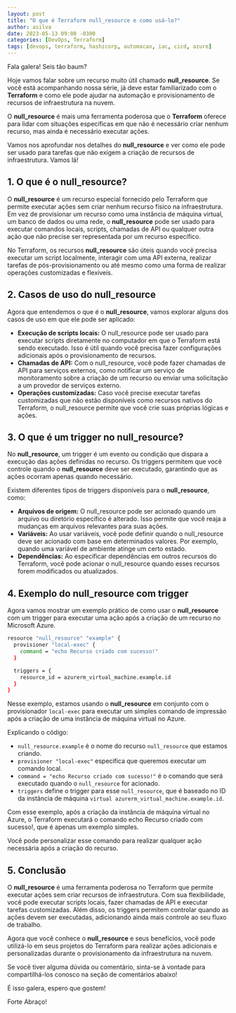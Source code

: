 ```yaml
---
layout: post
title: "O que é Terraform null_resource e como usá-lo?"
author: asilva
date: 2023-05-13 09:00 -0300
categories: [DevOps, Terraform]
tags: [devops, terraform, hashicorp, automacao, iac, cicd, azure]
---
```


Fala galera! Seis tão baum?

Hoje vamos falar sobre um recurso muito útil chamado **null_resource**. Se você está acompanhando nossa série, já deve estar familiarizado com o **Terraform** e como ele pode ajudar na automação e provisionamento de recursos de infraestrutura na nuvem. 

O **null_resource** é mais uma ferramenta poderosa que o **Terraform** oferece para lidar com situações específicas em que não é necessário criar nenhum recurso, mas ainda é necessário executar ações.

Vamos nos aprofundar nos detalhes do **null_resource** e ver como ele pode ser usado para tarefas que não exigem a criação de recursos de infraestrutura. Vamos lá!

## **1. O que é o null_resource?**

O **null_resource** é um recurso especial fornecido pelo Terraform que permite executar ações sem criar nenhum recurso físico na infraestrutura. Em vez de provisionar um recurso como uma instância de máquina virtual, um banco de dados ou uma rede, o **null_resource** pode ser usado para executar comandos locais, scripts, chamadas de API ou qualquer outra ação que não precise ser representada por um recurso específico.

No Terraform, os recursos **null_resource** são úteis quando você precisa executar um script localmente, interagir com uma API externa, realizar tarefas de pós-provisionamento ou até mesmo como uma forma de realizar operações customizadas e flexíveis.

## **2. Casos de uso do null_resource**

Agora que entendemos o que é o **null_resource**, vamos explorar alguns dos casos de uso em que ele pode ser aplicado:

- **Execução de scripts locais:** O null_resource pode ser usado para executar scripts diretamente no computador em que o Terraform está sendo executado. Isso é útil quando você precisa fazer configurações adicionais após o provisionamento de recursos.
- **Chamadas de API:** Com o null_resource, você pode fazer chamadas de API para serviços externos, como notificar um serviço de monitoramento sobre a criação de um recurso ou enviar uma solicitação a um provedor de serviços externo.
- **Operações customizadas:** Caso você precise executar tarefas customizadas que não estão disponíveis como recursos nativos do Terraform, o null_resource permite que você crie suas próprias lógicas e ações.

## **3. O que é um trigger no null_resource?**

No **null_resource**, um trigger é um evento ou condição que dispara a execução das ações definidas no recurso. Os triggers permitem que você controle quando o **null_resource** deve ser executado, garantindo que as ações ocorram apenas quando necessário.

Existem diferentes tipos de triggers disponíveis para o **null_resource**, como:

- **Arquivos de origem:** O null_resource pode ser acionado quando um arquivo ou diretório específico é alterado. Isso permite que você reaja a mudanças em arquivos relevantes para suas ações.
- **Variáveis:** Ao usar variáveis, você pode definir quando o null_resource deve ser acionado com base em determinados valores. Por exemplo, quando uma variável de ambiente atinge um certo estado.
- **Dependências:** Ao especificar dependências em outros recursos do Terraform, você pode acionar o null_resource quando esses recursos forem modificados ou atualizados.

## **4. Exemplo do null_resource com trigger**

Agora vamos mostrar um exemplo prático de como usar o **null_resource** com um trigger para executar uma ação após a criação de um recurso no Microsoft Azure.

````bash
resource "null_resource" "example" {
  provisioner "local-exec" {
    command = "echo Recurso criado com sucesso!"
  }

  triggers = {
    resource_id = azurerm_virtual_machine.example.id
  }
}
````

Nesse exemplo, estamos usando o **null_resource** em conjunto com o provisionador `local-exec` para executar um simples comando de impressão após a criação de uma instância de máquina virtual no Azure.

Explicando o código:

- `null_resource.example` é o nome do recurso `null_resource` que estamos criando.
- `provisioner "local-exec"` especifica que queremos executar um comando local.
- `command = "echo Recurso criado com sucesso!"` é o comando que será executado quando o `null_resource` for acionado.
- `triggers` define o trigger para esse `null_resource`, que é baseado no ID da instância de máquina `virtual azurerm_virtual_machine.example.id`.

Com esse exemplo, após a criação da instância de máquina virtual no Azure, o Terraform executará o comando echo Recurso criado com sucesso!, que é apenas um exemplo simples. 

Você pode personalizar esse comando para realizar qualquer ação necessária após a criação do recurso.

## **5. Conclusão**

O **null_resource** é uma ferramenta poderosa no Terraform que permite executar ações sem criar recursos de infraestrutura. Com sua flexibilidade, você pode executar scripts locais, fazer chamadas de API e executar tarefas customizadas. Além disso, os triggers permitem controlar quando as ações devem ser executadas, adicionando ainda mais controle ao seu fluxo de trabalho.

Agora que você conhece o **null_resource** e seus benefícios, você pode utilizá-lo em seus projetos do Terraform para realizar ações adicionais e personalizadas durante o provisionamento da infraestrutura na nuvem.

Se você tiver alguma dúvida ou comentário, sinta-se à vontade para compartilhá-los conosco na seção de comentários abaixo!

É isso galera, espero que gostem!

Forte Abraço!
